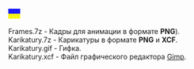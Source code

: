 ![](https://github.com/drilnet/vector-06c-spr2bmp/blob/master/UA.png)

Frames.7z	    - Кадры для анимации в формате **PNG**).
<br>
Karikatury.7z	- Карикатуры в формате **PNG** и **XCF**.
<br>
Karikatury.gif - Гифка.
<br>
Karikatury.xcf - Файл графического редактора [Gimp](https://www.gimp.org/).
